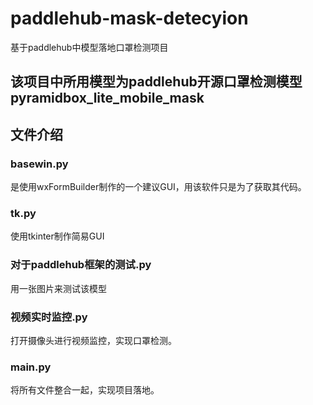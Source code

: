 # paddlehub-mask-detecyion
基于paddlehub中模型落地口罩检测项目
## 该项目中所用模型为paddlehub开源口罩检测模型pyramidbox_lite_mobile_mask
## 文件介绍
### basewin.py
是使用wxFormBuilder制作的一个建议GUI，用该软件只是为了获取其代码。
### tk.py
使用tkinter制作简易GUI
### 对于paddlehub框架的测试.py
用一张图片来测试该模型
### 视频实时监控.py
打开摄像头进行视频监控，实现口罩检测。
### main.py
将所有文件整合一起，实现项目落地。
